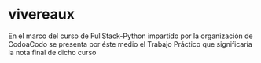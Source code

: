 # vivereaux
En el marco del curso de FullStack-Python impartido por la organización de CodoaCodo se presenta por éste medio el Trabajo Práctico que significaría la nota final de dicho curso
